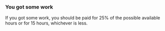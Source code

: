 ###  You got some work

If you got some work, you should be paid for 25% of the possible available
hours or for 15 hours, whichever is less.
